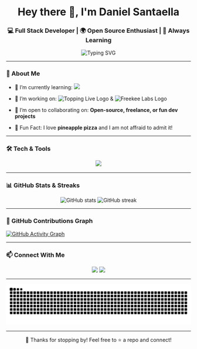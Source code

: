 <h1 align="center">Hey there 👋, I'm Daniel Santaella</h1>
<h3 align="center">💻 Full Stack Developer | 🌍 Open Source Enthusiast | 🚀 Always Learning</h3>

<p align="center">
  <img src="https://readme-typing-svg.herokuapp.com?font=Fira+Code&duration=3000&pause=1000&center=true&vCenter=true&width=435&lines=Welcome+to+my+GitHub!;Building+cool+stuff+in+public.;Learning+something+new+every+day!;Let's+collaborate+🚀" alt="Typing SVG" />
</p>

---

### 🧠 About Me

- 🌱 I’m currently learning:  <img src="https://skillicons.dev/icons?i=kotlin" />
- 🔭 I’m working on: <img src="https://media.licdn.com/dms/image/v2/D4E0BAQHQfSzIRzMn0A/company-logo_200_200/B4EZas6GcPHcAM-/0/1746657634441/topping_live_logo?e=1752105600&v=beta&t=Fmq3r4hImPQR8KiMnufqxrtXjfEa30kF90L7zC-WtKM" alt="Topping Live Logo" width="50" /> & <img src="https://media.licdn.com/dms/image/v2/D4E0BAQF0xhdY55Qp3w/company-logo_200_200/company-logo_200_200/0/1681945542475/freekee_labs_logo?e=1752105600&v=beta&t=CWdoq-TWbkLbAOCqK5HRwiKpqgfPwYjs0JCepPzSSLI" alt="Freekee Labs Logo" width="50" />

- 🤝 I’m open to collaborating on: **Open-source, freelance, or fun dev projects**
- 🧩 Fun Fact: I love **pineapple pizza** and I am not affraid to admit it!

---

### 🛠️ Tech & Tools

<p align="center">
  <img src="https://skillicons.dev/icons?i=html,css,js,react,astro,flutter,git,github" />
</p>

---

### 📊 GitHub Stats & Streaks

<p align="center">
  <img src="https://github-readme-stats.vercel.app/api?username=danisan15&show_icons=true&theme=radical&hide_rank=true" alt="GitHub stats" />
  <img src="https://github-readme-streak-stats.herokuapp.com/?user=danisan15&theme=radical" alt="GitHub streak" />
</p>

---

### 🧩 GitHub Contributions Graph

[![GitHub Activity Graph](https://github-readme-activity-graph.vercel.app/graph?username=danisan15&theme=github-dark)](https://github.com/ashutosh00710/github-readme-activity-graph)

---

### 📫 Connect With Me

<p align="center">
  <a href="mailto:daniel.santaella1@gmail.com"><img src="https://img.shields.io/badge/-Email-D14836?style=flat-square&logo=gmail&logoColor=white"/></a>
  <a href="https://www.linkedin.com/in/daniel-santaella-a79787211/"><img src="https://img.shields.io/badge/-LinkedIn-0077B5?style=flat-square&logo=linkedin&logoColor=white"/></a>
</p>

---

<picture>
  <source media="(prefers-color-scheme: dark)" srcset="https://github.com/danisan15/danisan15/blob/output/github-contribution-grid-snake-dark.svg" />
  <img alt="GitHub Contribution Snake" src="https://github.com/danisan15/danisan15/blob/output/github-contribution-grid-snake.svg" />
</picture>

---

<p align="center">
  🧡 Thanks for stopping by! Feel free to ⭐️ a repo and connect!
</p>
